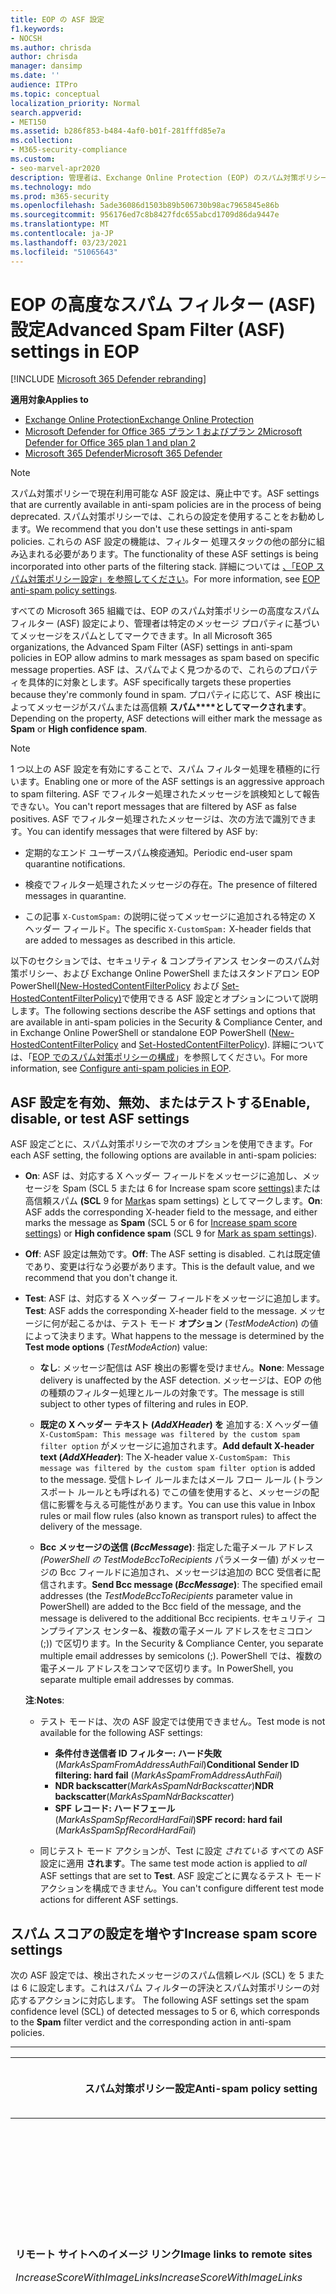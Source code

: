 ```yaml
---
title: EOP の ASF 設定
f1.keywords:
- NOCSH
ms.author: chrisda
author: chrisda
manager: dansimp
ms.date: ''
audience: ITPro
ms.topic: conceptual
localization_priority: Normal
search.appverid:
- MET150
ms.assetid: b286f853-b484-4af0-b01f-281fffd85e7a
ms.collection:
- M365-security-compliance
ms.custom:
- seo-marvel-apr2020
description: 管理者は、Exchange Online Protection (EOP) のスパム対策ポリシーで使用できる高度なスパム フィルター (ASF) 設定について説明します。
ms.technology: mdo
ms.prod: m365-security
ms.openlocfilehash: 5ade36086d1503b89b506730b98ac7965845e86b
ms.sourcegitcommit: 956176ed7c8b8427fdc655abcd1709d86da9447e
ms.translationtype: MT
ms.contentlocale: ja-JP
ms.lasthandoff: 03/23/2021
ms.locfileid: "51065643"
---
```

# <a name="advanced-spam-filter-asf-settings-in-eop"></a><span data-ttu-id="f68b3-103">EOP の高度なスパム フィルター (ASF) 設定</span><span class="sxs-lookup"><span data-stu-id="f68b3-103">Advanced Spam Filter (ASF) settings in EOP</span></span>

[!INCLUDE [Microsoft 365 Defender rebranding](../includes/microsoft-defender-for-office.md)]

<span data-ttu-id="f68b3-104">**適用対象**</span><span class="sxs-lookup"><span data-stu-id="f68b3-104">**Applies to**</span></span>
- [<span data-ttu-id="f68b3-105">Exchange Online Protection</span><span class="sxs-lookup"><span data-stu-id="f68b3-105">Exchange Online Protection</span></span>](exchange-online-protection-overview.md)
- [<span data-ttu-id="f68b3-106">Microsoft Defender for Office 365 プラン 1 およびプラン 2</span><span class="sxs-lookup"><span data-stu-id="f68b3-106">Microsoft Defender for Office 365 plan 1 and plan 2</span></span>](defender-for-office-365.md)
- [<span data-ttu-id="f68b3-107">Microsoft 365 Defender</span><span class="sxs-lookup"><span data-stu-id="f68b3-107">Microsoft 365 Defender</span></span>](../defender/microsoft-365-defender.md)

> [!NOTE]
> <span data-ttu-id="f68b3-108">スパム対策ポリシーで現在利用可能な ASF 設定は、廃止中です。</span><span class="sxs-lookup"><span data-stu-id="f68b3-108">ASF settings that are currently available in anti-spam policies are in the process of being deprecated.</span></span> <span data-ttu-id="f68b3-109">スパム対策ポリシーでは、これらの設定を使用することをお勧めします。</span><span class="sxs-lookup"><span data-stu-id="f68b3-109">We recommend that you don't use these settings in anti-spam policies.</span></span> <span data-ttu-id="f68b3-110">これらの ASF 設定の機能は、フィルター 処理スタックの他の部分に組み込まれる必要があります。</span><span class="sxs-lookup"><span data-stu-id="f68b3-110">The functionality of these ASF settings is being incorporated into other parts of the filtering stack.</span></span> <span data-ttu-id="f68b3-111">詳細については [、「EOP スパム対策ポリシー設定」を参照してください](recommended-settings-for-eop-and-office365.md#eop-anti-spam-policy-settings)。</span><span class="sxs-lookup"><span data-stu-id="f68b3-111">For more information, see [EOP anti-spam policy settings](recommended-settings-for-eop-and-office365.md#eop-anti-spam-policy-settings).</span></span>

<span data-ttu-id="f68b3-112">すべての Microsoft 365 組織では、EOP のスパム対策ポリシーの高度なスパム フィルター (ASF) 設定により、管理者は特定のメッセージ プロパティに基づいてメッセージをスパムとしてマークできます。</span><span class="sxs-lookup"><span data-stu-id="f68b3-112">In all Microsoft 365 organizations, the Advanced Spam Filter (ASF) settings in anti-spam policies in EOP allow admins to mark messages as spam based on specific message properties.</span></span> <span data-ttu-id="f68b3-113">ASF は、スパムでよく見つかるので、これらのプロパティを具体的に対象とします。</span><span class="sxs-lookup"><span data-stu-id="f68b3-113">ASF specifically targets these properties because they're commonly found in spam.</span></span> <span data-ttu-id="f68b3-114">プロパティに応じて、ASF 検出によってメッセージがスパムまたは高信頼 **スパム\*\*\*\*としてマークされます**。</span><span class="sxs-lookup"><span data-stu-id="f68b3-114">Depending on the property, ASF detections will either mark the message as **Spam** or **High confidence spam**.</span></span>

> [!NOTE]
> <span data-ttu-id="f68b3-115">1 つ以上の ASF 設定を有効にすることで、スパム フィルター処理を積極的に行います。</span><span class="sxs-lookup"><span data-stu-id="f68b3-115">Enabling one or more of the ASF settings is an aggressive approach to spam filtering.</span></span> <span data-ttu-id="f68b3-116">ASF でフィルター処理されたメッセージを誤検知として報告できない。</span><span class="sxs-lookup"><span data-stu-id="f68b3-116">You can't report messages that are filtered by ASF as false positives.</span></span> <span data-ttu-id="f68b3-117">ASF でフィルター処理されたメッセージは、次の方法で識別できます。</span><span class="sxs-lookup"><span data-stu-id="f68b3-117">You can identify messages that were filtered by ASF by:</span></span>
>
> - <span data-ttu-id="f68b3-118">定期的なエンド ユーザースパム検疫通知。</span><span class="sxs-lookup"><span data-stu-id="f68b3-118">Periodic end-user spam quarantine notifications.</span></span>
>
> - <span data-ttu-id="f68b3-119">検疫でフィルター処理されたメッセージの存在。</span><span class="sxs-lookup"><span data-stu-id="f68b3-119">The presence of filtered messages in quarantine.</span></span>
>
> - <span data-ttu-id="f68b3-120">この記事 `X-CustomSpam:` の説明に従ってメッセージに追加される特定の X ヘッダー フィールド。</span><span class="sxs-lookup"><span data-stu-id="f68b3-120">The specific `X-CustomSpam:` X-header fields that are added to messages as described in this article.</span></span>

<span data-ttu-id="f68b3-121">以下のセクションでは、セキュリティ & コンプライアンス センターのスパム対策ポリシー、および Exchange Online PowerShell またはスタンドアロン EOP PowerShell[(New-HostedContentFilterPolicy](/powershell/module/exchange/new-hostedcontentfilterpolicy) および [Set-HostedContentFilterPolicy)](/powershell/module/exchange/set-hostedcontentfilterpolicy)で使用できる ASF 設定とオプションについて説明します。</span><span class="sxs-lookup"><span data-stu-id="f68b3-121">The following sections describe the ASF settings and options that are available in anti-spam policies in the Security & Compliance Center, and in Exchange Online PowerShell or standalone EOP PowerShell ([New-HostedContentFilterPolicy](/powershell/module/exchange/new-hostedcontentfilterpolicy) and [Set-HostedContentFilterPolicy](/powershell/module/exchange/set-hostedcontentfilterpolicy)).</span></span> <span data-ttu-id="f68b3-122">詳細については、「[EOP でのスパム対策ポリシーの構成](configure-your-spam-filter-policies.md)」を参照してください。</span><span class="sxs-lookup"><span data-stu-id="f68b3-122">For more information, see [Configure anti-spam policies in EOP](configure-your-spam-filter-policies.md).</span></span>

## <a name="enable-disable-or-test-asf-settings"></a><span data-ttu-id="f68b3-123">ASF 設定を有効、無効、またはテストする</span><span class="sxs-lookup"><span data-stu-id="f68b3-123">Enable, disable, or test ASF settings</span></span>

<span data-ttu-id="f68b3-124">ASF 設定ごとに、スパム対策ポリシーで次のオプションを使用できます。</span><span class="sxs-lookup"><span data-stu-id="f68b3-124">For each ASF setting, the following options are available in anti-spam policies:</span></span>

- <span data-ttu-id="f68b3-125">**On**: ASF は、対応する X ヘッダー フィールドをメッセージに追加し、メッセージを Spam (SCL 5 または 6 for Increase spam score [settings)](#increase-spam-score-settings)または高信頼スパム **(SCL** 9 for [Mark](#mark-as-spam-settings)as spam settings) としてマークします。</span><span class="sxs-lookup"><span data-stu-id="f68b3-125">**On**: ASF adds the corresponding X-header field to the message, and either marks the message as **Spam** (SCL 5 or 6 for [Increase spam score settings](#increase-spam-score-settings)) or **High confidence spam** (SCL 9 for [Mark as spam settings](#mark-as-spam-settings)).</span></span>

- <span data-ttu-id="f68b3-126">**Off**: ASF 設定は無効です。</span><span class="sxs-lookup"><span data-stu-id="f68b3-126">**Off**: The ASF setting is disabled.</span></span> <span data-ttu-id="f68b3-127">これは既定値であり、変更は行なう必要があります。</span><span class="sxs-lookup"><span data-stu-id="f68b3-127">This is the default value, and we recommend that you don't change it.</span></span>

- <span data-ttu-id="f68b3-128">**Test**: ASF は、対応する X ヘッダー フィールドをメッセージに追加します。</span><span class="sxs-lookup"><span data-stu-id="f68b3-128">**Test**: ASF adds the corresponding X-header field to the message.</span></span> <span data-ttu-id="f68b3-129">メッセージに何が起こるかは、テスト モード **オプション** (*TestModeAction*) の値によって決まります。</span><span class="sxs-lookup"><span data-stu-id="f68b3-129">What happens to the message is determined by the **Test mode options** (*TestModeAction*) value:</span></span>

  - <span data-ttu-id="f68b3-130">**なし**: メッセージ配信は ASF 検出の影響を受けません。</span><span class="sxs-lookup"><span data-stu-id="f68b3-130">**None**: Message delivery is unaffected by the ASF detection.</span></span> <span data-ttu-id="f68b3-131">メッセージは、EOP の他の種類のフィルター処理とルールの対象です。</span><span class="sxs-lookup"><span data-stu-id="f68b3-131">The message is still subject to other types of filtering and rules in EOP.</span></span>

  - <span data-ttu-id="f68b3-132">**既定の X ヘッダー テキスト (*AddXHeader*) を** 追加する: X ヘッダー値 `X-CustomSpam: This message was filtered by the custom spam filter option` がメッセージに追加されます。</span><span class="sxs-lookup"><span data-stu-id="f68b3-132">**Add default X-header text (*AddXHeader*)**: The X-header value `X-CustomSpam: This message was filtered by the custom spam filter option` is added to the message.</span></span> <span data-ttu-id="f68b3-133">受信トレイ ルールまたはメール フロー ルール (トランスポート ルールとも呼ばれる) でこの値を使用すると、メッセージの配信に影響を与える可能性があります。</span><span class="sxs-lookup"><span data-stu-id="f68b3-133">You can use this value in Inbox rules or mail flow rules (also known as transport rules) to affect the delivery of the message.</span></span>

  - <span data-ttu-id="f68b3-134">**Bcc メッセージの送信 (*BccMessage*)**: 指定した電子メール アドレス *(PowerShell の TestModeBccToRecipients* パラメーター値) がメッセージの Bcc フィールドに追加され、メッセージは追加の BCC 受信者に配信されます。</span><span class="sxs-lookup"><span data-stu-id="f68b3-134">**Send Bcc message (*BccMessage*)**: The specified email addresses (the *TestModeBccToRecipients* parameter value in PowerShell) are added to the Bcc field of the message, and the message is delivered to the additional Bcc recipients.</span></span> <span data-ttu-id="f68b3-135">セキュリティ コンプライアンス センター&、複数の電子メール アドレスをセミコロン (;)) で区切ります。</span><span class="sxs-lookup"><span data-stu-id="f68b3-135">In the Security & Compliance Center, you separate multiple email addresses by semicolons (;).</span></span> <span data-ttu-id="f68b3-136">PowerShell では、複数の電子メール アドレスをコンマで区切ります。</span><span class="sxs-lookup"><span data-stu-id="f68b3-136">In PowerShell, you separate multiple email addresses by commas.</span></span>

  <span data-ttu-id="f68b3-137">**注**:</span><span class="sxs-lookup"><span data-stu-id="f68b3-137">**Notes**:</span></span>

  - <span data-ttu-id="f68b3-138">テスト モードは、次の ASF 設定では使用できません。</span><span class="sxs-lookup"><span data-stu-id="f68b3-138">Test mode is not available for the following ASF settings:</span></span>

    - <span data-ttu-id="f68b3-139">**条件付き送信者 ID フィルター: ハード失敗** (*MarkAsSpamFromAddressAuthFail*)</span><span class="sxs-lookup"><span data-stu-id="f68b3-139">**Conditional Sender ID filtering: hard fail** (*MarkAsSpamFromAddressAuthFail*)</span></span>
    - <span data-ttu-id="f68b3-140">**NDR backscatter**(*MarkAsSpamNdrBackscatter*)</span><span class="sxs-lookup"><span data-stu-id="f68b3-140">**NDR backscatter**(*MarkAsSpamNdrBackscatter*)</span></span>
    - <span data-ttu-id="f68b3-141">**SPF レコード: ハードフェール** (*MarkAsSpamSpfRecordHardFail*)</span><span class="sxs-lookup"><span data-stu-id="f68b3-141">**SPF record: hard fail** (*MarkAsSpamSpfRecordHardFail*)</span></span>

  - <span data-ttu-id="f68b3-142">同じテスト モード アクションが、Test に設定 *されている* すべての ASF 設定に適用 **されます**。</span><span class="sxs-lookup"><span data-stu-id="f68b3-142">The same test mode action is applied to *all* ASF settings that are set to **Test**.</span></span> <span data-ttu-id="f68b3-143">ASF 設定ごとに異なるテスト モードアクションを構成できません。</span><span class="sxs-lookup"><span data-stu-id="f68b3-143">You can't configure different test mode actions for different ASF settings.</span></span>

## <a name="increase-spam-score-settings"></a><span data-ttu-id="f68b3-144">スパム スコアの設定を増やす</span><span class="sxs-lookup"><span data-stu-id="f68b3-144">Increase spam score settings</span></span>

<span data-ttu-id="f68b3-145">次の ASF 設定では、検出されたメッセージのスパム信頼レベル (SCL) を 5 または 6 に設定します。これはスパム フィルターの評決とスパム対策ポリシーの対応するアクションに対応します。 </span><span class="sxs-lookup"><span data-stu-id="f68b3-145">The following ASF settings set the spam confidence level (SCL) of detected messages to 5 or 6, which corresponds to the **Spam** filter verdict and the corresponding action in anti-spam policies.</span></span>

****

|<span data-ttu-id="f68b3-146">スパム対策ポリシー設定</span><span class="sxs-lookup"><span data-stu-id="f68b3-146">Anti-spam policy setting</span></span>|<span data-ttu-id="f68b3-147">説明</span><span class="sxs-lookup"><span data-stu-id="f68b3-147">Description</span></span>|<span data-ttu-id="f68b3-148">X ヘッダーの追加</span><span class="sxs-lookup"><span data-stu-id="f68b3-148">X-header added</span></span>|
|---|---|---|
|<span data-ttu-id="f68b3-149">**リモート サイトへのイメージ リンク**</span><span class="sxs-lookup"><span data-stu-id="f68b3-149">**Image links to remote sites**</span></span> <p> <span data-ttu-id="f68b3-150">*IncreaseScoreWithImageLinks*</span><span class="sxs-lookup"><span data-stu-id="f68b3-150">*IncreaseScoreWithImageLinks*</span></span>|<span data-ttu-id="f68b3-151">リモート サイトへの HTML タグ リンクを含むメッセージ (http など) は、 `<Img>` スパムとしてマークされます。</span><span class="sxs-lookup"><span data-stu-id="f68b3-151">Messages that contain `<Img>` HTML tag links to remote sites (for example, using http) are marked as spam.</span></span>|`X-CustomSpam: Image links to remote sites`|
|<span data-ttu-id="f68b3-152">**別のポートに対する URL リダイレクト**</span><span class="sxs-lookup"><span data-stu-id="f68b3-152">**URL redirect to other port**</span></span> <p> <span data-ttu-id="f68b3-153">*IncreaseScoreWithRedirectToOtherPort*</span><span class="sxs-lookup"><span data-stu-id="f68b3-153">*IncreaseScoreWithRedirectToOtherPort*</span></span>|<span data-ttu-id="f68b3-154">80 (HTTP)、8080 (代替 HTTP)、または 443 (HTTPS) 以外の TCP ポートにリダイレクトするハイパーリンクを含むメッセージは、スパムとしてマークされます。</span><span class="sxs-lookup"><span data-stu-id="f68b3-154">Message that contain hyperlinks that redirect to TCP ports other than 80 (HTTP), 8080 (alternate HTTP), or 443 (HTTPS) are marked as spam.</span></span>|`X-CustomSpam: URL redirect to other port`|
|<span data-ttu-id="f68b3-155">**URL 内の数値 IP アドレス**</span><span class="sxs-lookup"><span data-stu-id="f68b3-155">**Numeric IP address in URL**</span></span> <p> <span data-ttu-id="f68b3-156">*IncreaseScoreWithNumericIps*</span><span class="sxs-lookup"><span data-stu-id="f68b3-156">*IncreaseScoreWithNumericIps*</span></span>|<span data-ttu-id="f68b3-157">数値ベースの URL (通常は IP アドレス) を含むメッセージは、スパムとしてマークされます。</span><span class="sxs-lookup"><span data-stu-id="f68b3-157">Messages that contain numeric-based URLs (typically, IP addresses) are marked as spam.</span></span>|`X-CustomSpam: Numeric IP in URL`|
|<span data-ttu-id="f68b3-158">**.biz Web サイトまたは .info Web サイトへの URL**</span><span class="sxs-lookup"><span data-stu-id="f68b3-158">**URL to .biz or .info websites**</span></span> <p> <span data-ttu-id="f68b3-159">*IncreaseScoreWithBizOrInfoUrls*</span><span class="sxs-lookup"><span data-stu-id="f68b3-159">*IncreaseScoreWithBizOrInfoUrls*</span></span>|<span data-ttu-id="f68b3-160">メッセージの本文 `.biz` に `.info` 含まれるメッセージまたはリンクは、スパムとしてマークされます。</span><span class="sxs-lookup"><span data-stu-id="f68b3-160">Messages that contain `.biz` or `.info` links in the body of the message are marked as spam.</span></span>|`X-CustomSpam: URL to .biz or .info websites`|
|

## <a name="mark-as-spam-settings"></a><span data-ttu-id="f68b3-161">スパム設定としてマークする</span><span class="sxs-lookup"><span data-stu-id="f68b3-161">Mark as spam settings</span></span>

<span data-ttu-id="f68b3-162">次の ASF 設定では、検出されたメッセージの SCL を 9に設定します。これは、高信頼スパム フィルターの評決とスパム対策ポリシーの対応するアクションに対応します。</span><span class="sxs-lookup"><span data-stu-id="f68b3-162">The following ASF settings set the SCL of detected messages to 9, which corresponds to the **High confidence spam** filter verdict and the corresponding action in anti-spam policies.</span></span>

****

|<span data-ttu-id="f68b3-163">スパム対策ポリシー設定</span><span class="sxs-lookup"><span data-stu-id="f68b3-163">Anti-spam policy setting</span></span>|<span data-ttu-id="f68b3-164">説明</span><span class="sxs-lookup"><span data-stu-id="f68b3-164">Description</span></span>|<span data-ttu-id="f68b3-165">X ヘッダーの追加</span><span class="sxs-lookup"><span data-stu-id="f68b3-165">X-header added</span></span>|
|---|---|---|
|<span data-ttu-id="f68b3-166">**空メッセージ**</span><span class="sxs-lookup"><span data-stu-id="f68b3-166">**Empty messages**</span></span> <p> <span data-ttu-id="f68b3-167">*MarkAsSpamEmptyMessages*</span><span class="sxs-lookup"><span data-stu-id="f68b3-167">*MarkAsSpamEmptyMessages*</span></span>|<span data-ttu-id="f68b3-168">件名がないメッセージ、メッセージ本文にコンテンツがない、添付ファイルがないメッセージは、高信頼スパムとしてマークされます。</span><span class="sxs-lookup"><span data-stu-id="f68b3-168">Messages with no subject, no content in the message body, and no attachments are marked as high confidence spam.</span></span>|`X-CustomSpam: Empty Message`|
|<span data-ttu-id="f68b3-169">**HTML 内の JavaScript または VBScript**</span><span class="sxs-lookup"><span data-stu-id="f68b3-169">**JavaScript or VBScript in HTML**</span></span> <p> <span data-ttu-id="f68b3-170">*MarkAsSpamJavaScriptInHtml*</span><span class="sxs-lookup"><span data-stu-id="f68b3-170">*MarkAsSpamJavaScriptInHtml*</span></span>|<span data-ttu-id="f68b3-171">HTML で JavaScript または Visual Basicスクリプト エディションを使用するメッセージは、高信頼スパムとしてマークされます。</span><span class="sxs-lookup"><span data-stu-id="f68b3-171">Messages that use JavaScript or Visual Basic Script Edition in HTML are marked as high confidence spam.</span></span> <p> <span data-ttu-id="f68b3-172">これらのスクリプト言語は、電子メール メッセージで使用され、特定のアクションが自動的に発生します。</span><span class="sxs-lookup"><span data-stu-id="f68b3-172">These scripting languages are used in email messages to cause specific actions to automatically occur.</span></span>|`X-CustomSpam: Javascript or VBscript tags in HTML`|
|<span data-ttu-id="f68b3-173">**HTML 内の Frame タグまたは IFrame タグ**</span><span class="sxs-lookup"><span data-stu-id="f68b3-173">**Frame or IFrame tags in HTML**</span></span> <p> <span data-ttu-id="f68b3-174">*MarkAsSpamFramesInHtml*</span><span class="sxs-lookup"><span data-stu-id="f68b3-174">*MarkAsSpamFramesInHtml*</span></span>|<span data-ttu-id="f68b3-175">タグまたは `<frame>` HTML タグを `<iframe>` 含むメッセージは、高信頼スパムとしてマークされます。</span><span class="sxs-lookup"><span data-stu-id="f68b3-175">Messages that contain `<frame>` or `<iframe>` HTML tags are marked as high confidence spam.</span></span> <p> <span data-ttu-id="f68b3-176">これらのタグは、テキストまたはグラフィックスを表示するためのページの書式を設定するために電子メール メッセージで使用されます。</span><span class="sxs-lookup"><span data-stu-id="f68b3-176">These tags are used in email messages to format the page for displaying text or graphics.</span></span>|`X-CustomSpam: IFRAME or FRAME in HTML`|
|<span data-ttu-id="f68b3-177">**HTML 内の Object タグ**</span><span class="sxs-lookup"><span data-stu-id="f68b3-177">**Object tags in HTML**</span></span> <p> <span data-ttu-id="f68b3-178">*MarkAsSpamObjectTagsInHtml*</span><span class="sxs-lookup"><span data-stu-id="f68b3-178">*MarkAsSpamObjectTagsInHtml*</span></span>|<span data-ttu-id="f68b3-179">HTML タグを含 `<object>` むメッセージは、高信頼スパムとしてマークされます。</span><span class="sxs-lookup"><span data-stu-id="f68b3-179">Messages that contain `<object>` HTML tags are marked as high confidence spam.</span></span> <p> <span data-ttu-id="f68b3-180">このタグを使用すると、プラグインまたはアプリケーションを HTML ウィンドウで実行できます。</span><span class="sxs-lookup"><span data-stu-id="f68b3-180">This tag allows plug-ins or applications to run in an HTML window.</span></span>|`X-CustomSpam: Object tag in html`|
|<span data-ttu-id="f68b3-181">**HTML 内の Embed タグ**</span><span class="sxs-lookup"><span data-stu-id="f68b3-181">**Embed tags in HTML**</span></span> <p> <span data-ttu-id="f68b3-182">*MarkAsSpamEmbedTagsInHtml*</span><span class="sxs-lookup"><span data-stu-id="f68b3-182">*MarkAsSpamEmbedTagsInHtml*</span></span>|<span data-ttu-id="f68b3-183">HTML タグを含 `<embed>` むメッセージは、高信頼スパムとしてマークされます。</span><span class="sxs-lookup"><span data-stu-id="f68b3-183">Message that contain `<embed>` HTML tags are marked as high confidence spam.</span></span> <p> <span data-ttu-id="f68b3-184">このタグを使用すると、HTML ドキュメント (サウンド、ビデオ、画像など) にさまざまな種類のドキュメントを埋め込みできます。</span><span class="sxs-lookup"><span data-stu-id="f68b3-184">This tag allows the embedding of different kinds of documents in an HTML document (for example, sounds, videos, or pictures).</span></span>|`X-CustomSpam: Embed tag in html`|
|<span data-ttu-id="f68b3-185">**HTML 内の Form タグ**</span><span class="sxs-lookup"><span data-stu-id="f68b3-185">**Form tags in HTML**</span></span> <p> <span data-ttu-id="f68b3-186">*MarkAsSpamFormTagsInHtml*</span><span class="sxs-lookup"><span data-stu-id="f68b3-186">*MarkAsSpamFormTagsInHtml*</span></span>|<span data-ttu-id="f68b3-187">HTML タグを含 `<form>` むメッセージは、高信頼スパムとしてマークされます。</span><span class="sxs-lookup"><span data-stu-id="f68b3-187">Messages that contain `<form>` HTML tags are marked as high confidence spam.</span></span> <p> <span data-ttu-id="f68b3-188">このタグは、Web サイト フォームの作成に使用されます。</span><span class="sxs-lookup"><span data-stu-id="f68b3-188">This tag is used to create website forms.</span></span> <span data-ttu-id="f68b3-189">広告メールには、受信者から情報を要求するために、このタグが含まれていることがよくあります。</span><span class="sxs-lookup"><span data-stu-id="f68b3-189">Email advertisements often include this tag to solicit information from the recipient.</span></span>|`X-CustomSpam: Form tag in html`|
|<span data-ttu-id="f68b3-190">**HTML 内の Web バグ**</span><span class="sxs-lookup"><span data-stu-id="f68b3-190">**Web bugs in HTML**</span></span> <p> <span data-ttu-id="f68b3-191">*MarkAsSpamWebBugsInHtml*</span><span class="sxs-lookup"><span data-stu-id="f68b3-191">*MarkAsSpamWebBugsInHtml*</span></span>|<span data-ttu-id="f68b3-192">*Web バグ*(Web ビーコンとも呼ばれる) は、メッセージが受信者によって読み取られたかどうかを判断するために電子メール メッセージで使用されるグラフィック要素 (多くの場合、1 ピクセル単位で 1 ピクセル) です。</span><span class="sxs-lookup"><span data-stu-id="f68b3-192">A *web bug* (also known as a *web beacon*) is a graphic element (often as small as one pixel by one pixel) that's used in email messages to determine whether the message was read by the recipient.</span></span> <p> <span data-ttu-id="f68b3-193">Web バグを含むメッセージは、高信頼スパムとしてマークされます。</span><span class="sxs-lookup"><span data-stu-id="f68b3-193">Messages that contain web bugs are marked as high confidence spam.</span></span> <p> <span data-ttu-id="f68b3-194">正規のニュースレターでは Web バグが使用される場合があります。ただし、多くの場合、これはプライバシー侵害であると考える人も多い。</span><span class="sxs-lookup"><span data-stu-id="f68b3-194">Legitimate newsletters might use web bugs, although many consider this an invasion of privacy.</span></span> |`X-CustomSpam: Web bug`|
|<span data-ttu-id="f68b3-195">**機密用語の適用**</span><span class="sxs-lookup"><span data-stu-id="f68b3-195">**Apply sensitive word list**</span></span> <p> <span data-ttu-id="f68b3-196">*MarkAsSpamSensitiveWordList*</span><span class="sxs-lookup"><span data-stu-id="f68b3-196">*MarkAsSpamSensitiveWordList*</span></span>|<span data-ttu-id="f68b3-197">Microsoft は、不快な可能性のあるメッセージに関連付けられている単語の動的で編集できないリストを保持しています。</span><span class="sxs-lookup"><span data-stu-id="f68b3-197">Microsoft maintains a dynamic but non-editable list of words that are associated with potentially offensive messages.</span></span> <p> <span data-ttu-id="f68b3-198">件名またはメッセージ本文の機密性の高い単語リストの単語を含むメッセージは、高信頼スパムとしてマークされます。</span><span class="sxs-lookup"><span data-stu-id="f68b3-198">Messages that contain words from the sensitive word list in the subject or message body are marked as high confidence spam.</span></span>|`X-CustomSpam: Sensitive word in subject/body`|
|<span data-ttu-id="f68b3-199">**SPF レコード:Hard Fail**</span><span class="sxs-lookup"><span data-stu-id="f68b3-199">**SPF record: hard fail**</span></span> <p> <span data-ttu-id="f68b3-200">*MarkAsSpamSpfRecordHardFail*</span><span class="sxs-lookup"><span data-stu-id="f68b3-200">*MarkAsSpamSpfRecordHardFail*</span></span>|<span data-ttu-id="f68b3-201">送信元メール ドメインの DNS の SPF Sender Policy Framework (SPF) レコードで指定されていない IP アドレスから送信されたメッセージは、高信頼スパムとしてマークされます。</span><span class="sxs-lookup"><span data-stu-id="f68b3-201">Messages sent from an IP address that isn't specified in the SPF Sender Policy Framework (SPF) record in DNS for the source email domain are marked as high confidence spam.</span></span> <p> <span data-ttu-id="f68b3-202">この設定では、テスト モードを使用できません。</span><span class="sxs-lookup"><span data-stu-id="f68b3-202">Test mode is not available for this setting.</span></span>|`X-CustomSpam: SPF Record Fail`|
|<span data-ttu-id="f68b3-203">**条件付き Sender ID フィルター処理:Hard Fail**</span><span class="sxs-lookup"><span data-stu-id="f68b3-203">**Conditional Sender ID filtering: hard fail**</span></span> <p> <span data-ttu-id="f68b3-204">*MarkAsSpamFromAddressAuthFail*</span><span class="sxs-lookup"><span data-stu-id="f68b3-204">*MarkAsSpamFromAddressAuthFail*</span></span>|<span data-ttu-id="f68b3-205">条件付き送信者 ID チェックに失敗したメッセージは、スパムとしてマークされます。</span><span class="sxs-lookup"><span data-stu-id="f68b3-205">Messages that hard fail a conditional Sender ID check are marked as spam.</span></span> <p> <span data-ttu-id="f68b3-206">この設定では、SPF チェックと送信者 ID チェックを組み合わせ、偽造された送信者を含むメッセージ ヘッダーから保護します。</span><span class="sxs-lookup"><span data-stu-id="f68b3-206">This setting combines an SPF check with a Sender ID check to help protect against message headers that contain forged senders.</span></span> <p> <span data-ttu-id="f68b3-207">この設定では、テスト モードを使用できません。</span><span class="sxs-lookup"><span data-stu-id="f68b3-207">Test mode is not available for this setting.</span></span>|`X-CustomSpam: SPF From Record Fail`|
|<span data-ttu-id="f68b3-208">**NDR バックスキャター**</span><span class="sxs-lookup"><span data-stu-id="f68b3-208">**NDR backscatter**</span></span> <p> <span data-ttu-id="f68b3-209">*MarkAsSpamNdrBackscatter*</span><span class="sxs-lookup"><span data-stu-id="f68b3-209">*MarkAsSpamNdrBackscatter*</span></span>|<span data-ttu-id="f68b3-210">*Backscatter* は、電子メール メッセージ内の偽造送信者によって引き起こされた配信不可レポート (NDRs またはバウンス メッセージとも呼ばれる) です。</span><span class="sxs-lookup"><span data-stu-id="f68b3-210">*Backscatter* is useless non-delivery reports (also known as NDRs or bounce messages) caused by forged senders in email messages.</span></span> <span data-ttu-id="f68b3-211">詳細については [、「Backscatter メッセージと EOP」を参照してください](backscatter-messages-and-eop.md)。</span><span class="sxs-lookup"><span data-stu-id="f68b3-211">For more information, see [Backscatter messages and EOP](backscatter-messages-and-eop.md).</span></span> <p> <span data-ttu-id="f68b3-212">正当な NDRs が配信され、バックスカッターがスパムとしてマークされるので、次の環境でこの設定を構成する必要があります。</span><span class="sxs-lookup"><span data-stu-id="f68b3-212">You don't need to configure this setting in the following environments, because legitimate NDRs are delivered, and backscatter is marked as spam:</span></span> <ul><li><span data-ttu-id="f68b3-213">Exchange Online メールボックスを使用する Microsoft 365 組織。</span><span class="sxs-lookup"><span data-stu-id="f68b3-213">Microsoft 365 organizations with Exchange Online mailboxes.</span></span></li><li><span data-ttu-id="f68b3-214">EOP を介して送信メールをルーティング *する* オンプレミスの電子メール組織。</span><span class="sxs-lookup"><span data-stu-id="f68b3-214">On-premises email organizations where you route *outbound* email through EOP.</span></span></li></ul> <p> <span data-ttu-id="f68b3-215">受信メールをオンプレミスメールボックスに保護するスタンドアロン EOP 環境では、この設定をオンまたはオフにすると、次の結果が得られます。</span><span class="sxs-lookup"><span data-stu-id="f68b3-215">In standalone EOP environments that protect inbound email to on-premises mailboxes, turning this setting on or off has the following result:</span></span> <ul><li> <span data-ttu-id="f68b3-216">**On**: 正当なNDRsが配信され、バックスカッターはスパムとしてマークされます。</span><span class="sxs-lookup"><span data-stu-id="f68b3-216">**On**: Legitimate NDRs are delivered, and backscatter is marked as spam.</span></span></li><li><span data-ttu-id="f68b3-217">**Off**: 正当な NDRs とバックスカッターは、通常のスパム フィルター処理を実行します。</span><span class="sxs-lookup"><span data-stu-id="f68b3-217">**Off**: Legitimate NDRs and backscatter go through normal spam filtering.</span></span> <span data-ttu-id="f68b3-218">ほとんどの正当なNDRsは、元のメッセージ送信者に配信されます。</span><span class="sxs-lookup"><span data-stu-id="f68b3-218">Most legitimate NDRs will be delivered to the original message sender.</span></span> <span data-ttu-id="f68b3-219">すべてではない一部のバックスカッターは、高信頼スパムとしてマークされます。</span><span class="sxs-lookup"><span data-stu-id="f68b3-219">Some, but not all, backscatter are marked as high confidence spam.</span></span> <span data-ttu-id="f68b3-220">定義上、backscatter はスプーフィングされた送信者にのみ配信できます。元の送信者には配信されません。</span><span class="sxs-lookup"><span data-stu-id="f68b3-220">By definition, backscatter can only be delivered to the spoofed sender, not to the original sender.</span></span></li></ul> <p> <span data-ttu-id="f68b3-221">この設定では、テスト モードを使用できません。</span><span class="sxs-lookup"><span data-stu-id="f68b3-221">Test mode is not available for this setting.</span></span>|`X-CustomSpam: Backscatter NDR`|
|
